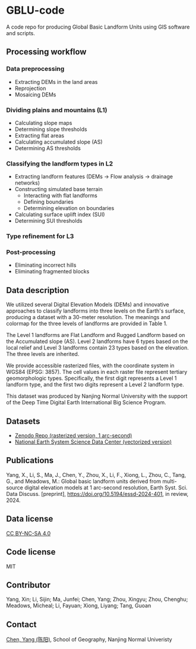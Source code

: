 # GBLU-code
A code repo for producing Global Basic Landform Units using GIS software and scripts.
## Processing workflow
### Data preprocessing
-  Extracting DEMs in the land areas
-  Reprojection
-  Mosaicing DEMs
### Dividing plains and mountains (L1)
- Calculating slope maps
- Determining slope thresholds
- Extracting flat areas
- Calculating accumulated slope (AS)
- Determining AS thresholds
### Classifying the landform types in L2
- Extracting landform features (DEMs -> Flow analysis -> drainage networks)
- Constructing simulated base terrain
  - Interacting with flat landforms
  - Defining boundaries
  - Determining elevation on boundaries
- Calculating surface uplift index (SUI)
- Determining SUI thresholds
### Type refinement for L3
### Post-processing
- Eliminating incorrect hills
- Eliminating fragmented blocks
## Data description
We utilized several Digital Elevation Models (DEMs) and innovative approaches to classify landforms into three levels on the Earth's surface, producing a dataset with a 30-meter resolution. The meanings and colormap for the three levels of landforms are provided in Table 1.

The Level 1 landforms are Flat Landform and Rugged Landform based on the Accumulated slope (AS). Level 2 landforms have 6 types based on the local relief and Level 3 landforms contain 23 types based on the elevation. The three levels are inherited.

We provide accessible rasterized files, with the coordinate system in WGS84 (EPSG: 3857). The cell values in each raster file represent tertiary geomorphologic types. Specifically, the first digit represents a Level 1 landform type, and the first two digits represent a Level 2 landform type.

This dataset was produced by Nanjing Normal University with the support of the Deep Time Digital Earth International Big Science Program.
## Datasets
- [Zenodo Repo (rasterized version, 1 arc-second)](https://zenodo.org/records/13187969)
- [National Earth System Science Data Center (vectorized version)](https://nnu.geodata.cn/data/datadetails.html?dataguid=28050973505297&docId=119)
## Publications
Yang, X., Li, S., Ma, J., Chen, Y., Zhou, X., Li, F., Xiong, L., Zhou, C., Tang, G., and Meadows, M.: Global basic landform units derived from multi-source digital elevation models at 1 arc-second resolution, Earth Syst. Sci. Data Discuss. [preprint], https://doi.org/10.5194/essd-2024-401, in review, 2024.
## Data license
[CC BY-NC-SA 4.0](https://www.nationalarchives.gov.uk/doc/non-commercial-government-licence/version/2/)
## Code license
MIT
## Contributor
Yang, Xin; Li, Sijin; Ma, Junfei; Chen, Yang; Zhou, Xingyu; Zhou, Chenghu; Meadows, Micheal; Li, Fayuan; Xiong, Liyang; Tang, Guoan
## Contact
[Chen, Yang (陈阳)](https://cubicsyang.github.io/), School of Geography, Nanjing Normal Univeristy
